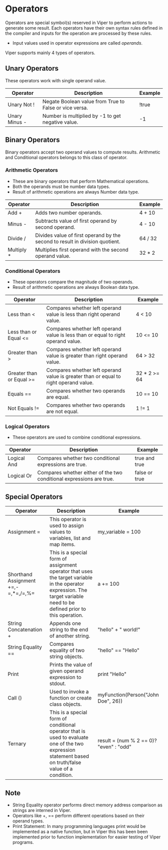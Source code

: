 # Operators <!-- docs/_sidebar.md -->

Operators are special symbol(s) reserved in Viper to perform actions to generate some result. Each operators have their own syntax rules defined in the compiler and inputs for the operation are processed by these rules.

- Input values used in operator expressions are called *operands*.

Viper supports mainly 4 types of operators.
 
## Unary Operators

These operators work with single operand value.

| Operator | Description | Example |
| ------ | ----------- | ----------- |
| Unary Not ! | Negate Boolean value from True to False or vice versa. | !true |
| Unary Minus - | Number is multiplied by -1 to get negative value. | -1 |

## Binary Operators

Binary operators accept two operand values to compute results. Arithmetic and Conditional operators belongs to this class of operator.

### Arithmetic Operators

- These are binary operators that perform Mathematical operations. 
- Both the operands must be number data types.
- Result of arithmetic operations are always Number data type.

| Operator | Description | Example |
| ------ | ----------- | ----------- |
| Add + | Adds two number operands. | 4 + 10 |
| Minus - | Subtracts value of first operand by second operand. | 4 - 10 |
| Divide / | Divides value of first operand by the second to result in division quotient. | 64 / 32  |
| Multiply * | Multiplies first operand with the second operand value. | 32 * 2 |

### Conditional Operators

- These operators compare the magnitude of two operands.
- Result of arithmetic operations are always Boolean data type.

| Operator | Description | Example |
| ------ | ----------- | ----------- |
| Less than < | Compares whether left operand value is less than right operand value.  | 4 < 10 |
| Less than or Equal <= | Compares whether left operand value is less than or equal to right operand value.  | 10 <= 10 |
| Greater than > | Compares whether left operand value is greater than right operand value. | 64 > 32  |
| Greater than or Equal >= | Compares whether left operand value is greater than or equal to right operand value. | 32 * 2 >= 64 |
| Equals == | Compares whether two operands are equal. | 10 == 10  |
| Not Equals != | Compares whether two operands are not equal. | 1 != 1 |

### Logical Operators

- These operators are used to combine conditional expressions.

| Operator | Description | Example |
| ------ | ----------- | ----------- |
| Logical And | Compares whether two conditional expressions are true. | true and true |
| Logical Or | Compares whether either of the two conditional expressions are true. | false or true |

## Special Operators

| Operator | Description | Example |
| ------ | ----------- | ----------- |
| Assignment = | This operator is used to assign values to variables, list and map items.  | my_variable = 100 |
| Shorthand Assignment +=,-=,*=,/=,%= | This is a special form of assignment operator that uses the target variable in the operator expression. The target variable need to be defined prior to this operation. | a += 100 |
| String Concatenation + | Appends one string to the end of another string. | "hello" + " world!" |
| String Equality == | Compares equality of two string objects. | "hello" == "Hello"  |
| Print | Prints the value of given operand expression to stdout. | print "Hello" |
| Call () | Used to invoke a function or create class objects. | myFunction(Person("John Doe", 26)) |
| Ternary | This is a special form of conditional operator that is used to evaluate one of the two expression statement based on truth/false value of a condition. | result = (num % 2 == 0)? "even" : "odd" |

## Note

- String Equality operator performs direct memory address comparison as strings are interned in Viper.
- Operators like +, == perform different operations based on their operand types.
- Print Statement:  In many programming languages print would be implemented as a native function, but in Viper this has been been implemented prior to function implementation for easier testing of Viper programs.